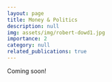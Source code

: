 ```yaml
---
layout: page
title: Money & Politics 
description: null
img: assets/img/robert-dowd1.jpg
importance: 2
category: null
related_publications: true
---
```


Coming soon! 
